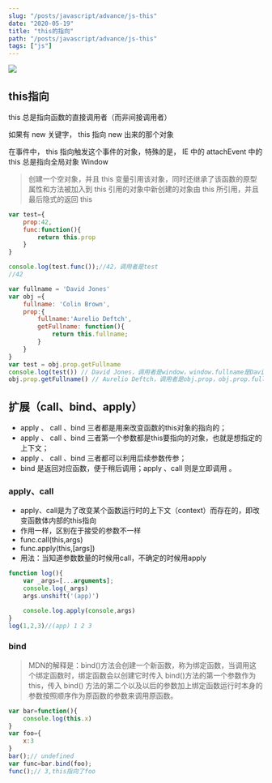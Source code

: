 ```yaml
---
slug: "/posts/javascript/advance/js-this"
date: "2020-05-19"
title: "this的指向"
path: "/posts/javascript/advance/js-this"
tags: ["js"]
---
```

![](https://cdn.jsdelivr.net/gh/funnypan/pics@master/img/20200413141906.png)

## this指向

this 总是指向函数的直接调⽤者（⽽⾮间接调⽤者）

如果有 new 关键字， this 指向 new 出来的那个对象

在事件中， this 指向触发这个事件的对象，特殊的是， IE 中的 attachEvent 中的 this 总是指向全局对象 Window

> 创建⼀个空对象，并且 this 变量引⽤该对象，同时还继承了该函数的原型属性和⽅法被加⼊到 this 引⽤的对象中新创建的对象由 this 所引⽤，并且最后隐式的返回 this


``` javascript
var test={
    prop:42,
    func:function(){
        return this.prop
    }
}

console.log(test.func());//42，调用者是test
//42

var fullname = 'David Jones'
var obj ={
    fullname: 'Colin Brown',
    prop:{
        fullname:'Aurelio Deftch',
        getFullname: function(){
            return this.fullname;
        }
    }
}
var test = obj.prop.getFullname
console.log(test()) // David Jones，调用者是window，window.fullname是David Jones
obj.prop.getFullname() // Aurelio Deftch，调用者是obj.prop，obj.prop.fullname是Aurelio Deftch
```

## 扩展（call、bind、apply）

- apply 、 call 、bind 三者都是用来改变函数的this对象的指向的；
- apply 、 call 、bind 三者第一个参数都是this要指向的对象，也就是想指定的上下文；
- apply 、 call 、bind 三者都可以利用后续参数传参；
- bind 是返回对应函数，便于稍后调用；apply 、call 则是立即调用 。

### apply、call

- apply、call是为了改变某个函数运行时的上下文（context）而存在的，即改变函数体内部的this指向
- 作用一样，区别在于接受的参数不一样
- func.call(this,args)
- func.apply(this,[args])
- 用法：当知道参数数量的时候用call，不确定的时候用apply

``` javascript
function log(){
    var _args=[...arguments];
    console.log(_args)
    args.unshift('(app)')

    console.log.apply(console,args)
}
log(1,2,3)//(app) 1 2 3
```

### bind

> MDN的解释是：bind()方法会创建一个新函数，称为绑定函数，当调用这个绑定函数时，绑定函数会以创建它时传入 bind()方法的第一个参数作为 this，传入 bind() 方法的第二个以及以后的参数加上绑定函数运行时本身的参数按照顺序作为原函数的参数来调用原函数。

``` javascript
var bar=function(){
    console.log(this.x)
}
var foo={
    x:3
}
bar();// undefined
var func=bar.bind(foo);
func();// 3,this指向了foo
```